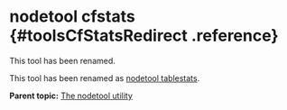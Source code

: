 # nodetool cfstats {#toolsCfStatsRedirect .reference}

This tool has been renamed.

This tool has been renamed as [nodetool tablestats](toolsTablestats.md).

**Parent topic:** [The nodetool utility](../../cassandra/tools/toolsNodetool.md)

